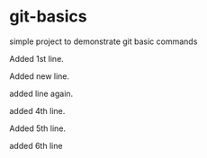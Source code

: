 # git-basics
simple project to demonstrate git basic commands


Added 1st line.


Added new line.

added line again.


added 4th line.


Added 5th line.


added 6th line